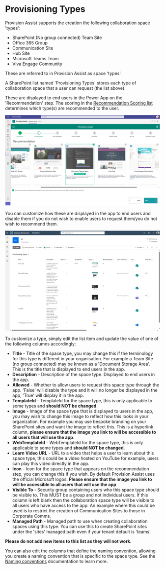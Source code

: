 # Provisioning Types

Provision Assist supports the creation the following collaboration space 'types':

- SharePoint (No group connected) Team Site
- Office 365 Group
- Communication Site
- Hub Site
- Microsoft Teams Team
- Viva Engage Community

These are referred to in Provision Assist as space 'types'. 

A SharePoint list named 'Provisioning Types' stores each type of collaboration space that a user can request (the list above). 

These are displayed to end users in the Power App on the 'Recommendation' step. The scoring in the [Recommendation Scoring list](./Recommendation-scoring.md) determines which type(s) are recommended to the user.

![Provisioning types app screenshot](/Images/ProvisionAssistRecommendations.png)

You can customize how these are displayed in the app to end users and disable them if you do not wish to enable users to request them/you do not wish to recommend them.

![Provisioning types list screenshot](/Images/ProvisioningTypesList.png)

To customize a type, simply edit the list item and update the value of one of the following columns accordingly:

- **Title** - Title of the space type, you may change this if the terminology for this type is different in your organisation. For example a Team Site (no group connected) may be known as a 'Document Storage Area'. This is the title that is displayed to end users in the app.
- **Description** - Description of the space type. Displayed to end users in the app.
- **Allowed** - Whether to allow users to request this space type through the app. 'False' will disable the type and it will no longer be displayed in the app, 'True' will display it in the app.
- **TemplateId** - TemplateId for the space type, this is only applicable to some types and **should NOT be changed**. 
- **Image** - Image of the space type that is displayed to users in the app, you may wish to change this image to reflect how this looks in your organization. For example you may use bespoke branding on your SharePoint sites and want the image to reflect this. This is a hyperlink column, **please ensure that the image you link to will be accessible to all users that will use the app**.
- **WebTemplateId** - WebTemplateId for the space type, this is only applicable to some types and **should NOT be changed**.
- **Learn Video URL** - URL to a video that helps a user to learn about this space type, this could be a video hosted on YouTube for example, users can play this video directly in the app. 
- **Icon** - Icon for the space type that appears on the recommendation step, you can change this if you wish. By default Provision Assist uses the official Microsoft logos. **Please ensure that the image you link to will be accessible to all users that will use the app**
- **Visible To** - Security group containing users who this space type should be visible to. This MUST be a group and not individual users. If this column is left blank then the collaboration space type will be visible to all users who have access to the app. An example where this could be used is to restrict the creation of Communication Sites to those in Corporate Comms.
- **Managed Path** - Managed path to use when creating collaboration spaces using this type. You can use this to create SharePoint sites under the 'sites' managed path even if your tenant default is 'teams'.

**Please do not add new items to this list as they will not work.**

You can also edit the columns that define the naming convention, allowing you create a naming convention that is specific to the space type. See the [Naming conventions](/Naming-conventions.md) documentation to learn more.

